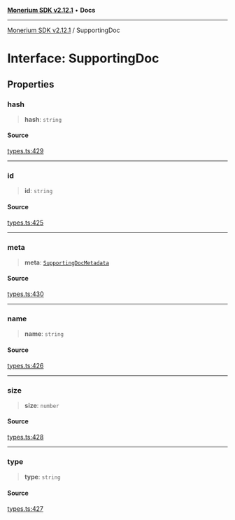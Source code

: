 [**Monerium SDK v2.12.1**](../README.md) • **Docs**

---

[Monerium SDK v2.12.1](../README.md) / SupportingDoc

# Interface: SupportingDoc

## Properties

### hash

> **hash**: `string`

#### Source

[types.ts:429](https://github.com/monerium/js-monorepo/blob/510d89096a606a615f5ce0c00a69ec9c89563e68/packages/sdk/src/types.ts#L429)

---

### id

> **id**: `string`

#### Source

[types.ts:425](https://github.com/monerium/js-monorepo/blob/510d89096a606a615f5ce0c00a69ec9c89563e68/packages/sdk/src/types.ts#L425)

---

### meta

> **meta**: [`SupportingDocMetadata`](SupportingDocMetadata.md)

#### Source

[types.ts:430](https://github.com/monerium/js-monorepo/blob/510d89096a606a615f5ce0c00a69ec9c89563e68/packages/sdk/src/types.ts#L430)

---

### name

> **name**: `string`

#### Source

[types.ts:426](https://github.com/monerium/js-monorepo/blob/510d89096a606a615f5ce0c00a69ec9c89563e68/packages/sdk/src/types.ts#L426)

---

### size

> **size**: `number`

#### Source

[types.ts:428](https://github.com/monerium/js-monorepo/blob/510d89096a606a615f5ce0c00a69ec9c89563e68/packages/sdk/src/types.ts#L428)

---

### type

> **type**: `string`

#### Source

[types.ts:427](https://github.com/monerium/js-monorepo/blob/510d89096a606a615f5ce0c00a69ec9c89563e68/packages/sdk/src/types.ts#L427)
